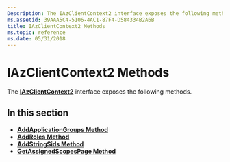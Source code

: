 ```yaml
---
Description: The IAzClientContext2 interface exposes the following methods.
ms.assetid: 39AAA5C4-5106-4AC1-87F4-D584334B2A6B
title: IAzClientContext2 Methods
ms.topic: reference
ms.date: 05/31/2018
---
```


# IAzClientContext2 Methods

The [**IAzClientContext2**](/windows/desktop/api/Azroles/nn-azroles-iazclientcontext2) interface exposes the following methods.

## In this section

-   [**AddApplicationGroups Method**](/windows/desktop/api/Azroles/nf-azroles-iazclientcontext2-addapplicationgroups)
-   [**AddRoles Method**](/windows/desktop/api/Azroles/nf-azroles-iazclientcontext2-addroles)
-   [**AddStringSids Method**](/windows/desktop/api/Azroles/nf-azroles-iazclientcontext2-addstringsids)
-   [**GetAssignedScopesPage Method**](/windows/desktop/api/Azroles/nf-azroles-iazclientcontext2-getassignedscopespage)

 

 



